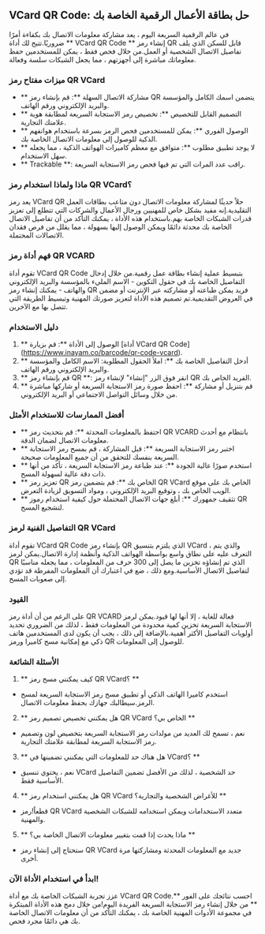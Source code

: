 ## VCard QR Code: حل بطاقة الأعمال الرقمية الخاصة بك

في عالم الرقمية السريعة اليوم ، يعد مشاركة معلومات الاتصال بك بكفاءة أمرًا ضروريًا.تتيح لك أداة ** VCard QR Code ** إنشاء رمز QR قابل للسكن الذي يلف تفاصيل الاتصال الشخصية أو العمل.من خلال فحص فقط ، يمكن للمستخدمين حفظ معلوماتك مباشرة إلى أجهزتهم ، مما يجعل الشبكات سلسة وفعالة.

### ميزات مفتاح رمز QR VCard

- ** مشاركة الاتصال السهلة **: قم بإنشاء رمز QR يتضمن اسمك الكامل والمؤسسة والبريد الإلكتروني ورقم الهاتف.
- ** التصميم القابل للتخصيص **: تخصيص رمز الاستجابة السريعة لمطابقة هوية علامتك التجارية.
- ** الوصول الفوري **: يمكن للمستخدمين فحص الرمز بسرعة باستخدام هواتفهم الذكية للوصول إلى معلومات الاتصال الخاصة بك.
- ** لا يوجد تطبيق مطلوب **: متوافق مع معظم كاميرات الهواتف الذكية ، مما يجعله سهل الاستخدام.
- ** Trackable **: راقب عدد المرات التي تم فيها فحص رمز الاستجابة السريعة.

### ماذا ولماذا استخدام رمز QR VCard؟

يعد رمز VCard QR حلاً حديثًا لمشاركة معلومات الاتصال دون متاعب بطاقات العمل التقليدية.إنه مفيد بشكل خاص للمهنيين ورجال الأعمال والشركات التي تتطلع إلى تعزيز قدرات الشبكات الخاصة بهم.باستخدام هذه الأداة ، يمكنك التأكد من أن تفاصيل الاتصال الخاصة بك محدثة دائمًا ويمكن الوصول إليها بسهولة ، مما يقلل من فرص فقدان الاتصالات المحتملة.

### فهم أداة رمز QR VCARD

تقوم أداة VCard QR Code بتبسيط عملية إنشاء بطاقة عمل رقمية.من خلال إدخال التفاصيل الخاصة بك في حقول التكوين - الاسم المليء بالمؤسسة والبريد الإلكتروني والهاتف - يمكنك إنشاء رمز QR فريد يمكن طباعته أو مشاركته عبر الإنترنت أو مضمن في العروض التقديمية.تم تصميم هذه الأداة لتعزيز صورتك المهنية وتبسيط الطريقة التي تتصل بها مع الآخرين.

### دليل الاستخدام

1. ** الوصول إلى الأداة **: قم بزيارة [أداة VCard QR Code] (https://www.inayam.co/barcode/qr-code-vcard).
2. ** أدخل التفاصيل الخاصة بك **: املأ الحقول المطلوبة: الاسم الكامل والمؤسسة والبريد الإلكتروني ورقم الهاتف.
3. ** قم بإنشاء رمز QR **: انقر فوق الزر "إنشاء" لإنشاء رمز QR الفريد الخاص بك.
4. ** قم بتنزيل أو مشاركة **: احفظ صورة رمز الاستجابة السريعة أو شاركها مباشرة من خلال وسائل التواصل الاجتماعي أو البريد الإلكتروني.

### أفضل الممارسات للاستخدام الأمثل

- ** احتفظ بالمعلومات المحدثة **: قم بتحديث رمز QR VCARD بانتظام مع أحدث معلومات الاتصال لضمان الدقة.
- ** اختبر رمز الاستجابة السريعة **: قبل المشاركة ، قم بمسح رمز الاستجابة السريعة بنفسك للتحقق من أن جميع المعلومات صحيحة.
- ** استخدم صورًا عالية الجودة **: عند طباعة رمز الاستجابة السريعة ، تأكد من أنها ذات دقة عالية لسهولة المسح.
- ** تعزيز رمز QR الخاص بك **: قم بتضمين رمز QR VCard الخاص بك على موقع الويب الخاص بك ، وتوقيع البريد الإلكتروني ، ومواد التسويق لزيادة التعرض.
- ** تثقيف جمهورك **: أبلغ جهات الاتصال المحتملة حول كيفية استخدام رموز QR لتشجيع المسح.

### التفاصيل الفنية لرمز QR VCard

تقوم أداة VCard QR Code بإنشاء رمز QR الذي يلتزم بتنسيق VCard ، والذي يتم التعرف عليه على نطاق واسع بواسطة الهواتف الذكية وأنظمة إدارة الاتصال.يمكن لرمز QR الذي تم إنشاؤه تخزين ما يصل إلى 300 حرف من المعلومات ، مما يجعله مناسبًا لتفاصيل الاتصال الأساسية.ومع ذلك ، ضع في اعتبارك أن المعلومات المفرطة قد تؤدي إلى صعوبات المسح.

### القيود

على الرغم من أن أداة رمز QR VCARD فعالة للغاية ، إلا أنها لها قيود.يمكن لرمز الاستجابة السريعة تخزين كمية محدودة من المعلومات فقط ، لذلك من الضروري تحديد أولويات التفاصيل الأكثر أهمية.بالإضافة إلى ذلك ، يجب أن يكون لدى المستخدمين هاتف ذكي مع إمكانية مسح كاميرا ورمز QR للوصول إلى المعلومات.

### الأسئلة الشائعة

1. ** كيف يمكنني مسح رمز QR VCard؟ **
- استخدم كاميرا الهاتف الذكي أو تطبيق مسح رمز الاستجابة السريعة لمسح الرمز.سيطالبك جهازك بحفظ معلومات الاتصال.

2. ** هل يمكنني تخصيص تصميم رمز QR VCard الخاص بي؟ **
- نعم ، تسمح لك العديد من مولدات رمز الاستجابة السريعة بتخصيص لون وتصميم رمز الاستجابة السريعة لمطابقة علامتك التجارية.

3. ** هل هناك حد للمعلومات التي يمكنني تضمينها في VCard؟ **
- نعم ، يحتوي تنسيق VCard حد الشخصية ، لذلك من الأفضل تضمين التفاصيل الأساسية فقط.

4. ** هل يمكنني استخدام رمز QR VCard للأغراض الشخصية والتجارية؟ **
- قطعاً!رمز QR VCard متعدد الاستخدامات ويمكن استخدامه للشبكات الشخصية والمهنية.

5. ** ماذا يحدث إذا قمت بتغيير معلومات الاتصال الخاصة بي؟ **
- ستحتاج إلى إنشاء رمز QR VCard جديد مع المعلومات المحدثة ومشاركتها مرة أخرى.

### ابدأ في استخدام الأداة الآن!

عزز تجربة الشبكات الخاصة بك مع أداة VCard QR Code.** احسب نتائجك على الفور ** من خلال إنشاء رمز الاستجابة السريعة الفريدة اليوم!من خلال دمج هذه الأداة المبتكرة في مجموعة الأدوات المهنية الخاصة بك ، يمكنك التأكد من أن معلومات الاتصال الخاصة بك هي دائمًا مجرد فحص.